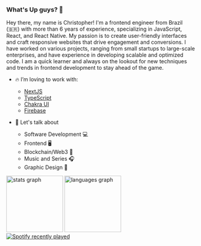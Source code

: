 ### What's Up guys? 👋

Hey there, my name is Christopher!
I'm a frontend engineer from Brazil (🇧🇷) with more than 6 years of experience, specializing in JavaScript, React, and React Native. My passion is to create user-friendly interfaces and craft responsive websites that drive engagement and conversions. I have worked on various projects, ranging from small startups to large-scale enterprises, and have experience in developing scalable and optimized code. I am a quick learner and always on the lookout for new techniques and trends in frontend development to stay ahead of the game.

* 🔥 I’m loving to work with:
    - [NextJS](https://nextjs.org)
    - [TypeScript](https://www.typescriptlang.org)
    - [Chakra UI](https://chakra-ui.com)
    - [Firebase](https://firebase.google.com/)
    
* 💬 Let's talk about
    - Software Development 💻
    - Frontend 🖥️
    - Blockchain/Web3 👾
    - Music and Series 🎧
    - Graphic Design 🎨

<div align="left">
  <img src="https://github-readme-stats.vercel.app/api?hide_title=false&hide_rank=false&show_icons=true&include_all_commits=true&count_private=true&disable_animations=false&theme=merko&locale=en&hide_border=false&username=ChristopherMarques" height="150" alt="stats graph"  />
  <img src="https://github-readme-stats.vercel.app/api/top-langs?locale=en&hide_title=false&layout=compact&card_width=320&langs_count=5&theme=merko&hide_border=false&username=ChristopherMarques" height="150" alt="languages graph"  />
</div>


<div align="left">
  <a href="https://open.spotify.com/user/22ierpbvtzfd7mnyqkhvzz2di">
    <img src="https://spotify-recently-played-readme.vercel.app/api?user=22ierpbvtzfd7mnyqkhvzz2di&count=5" alt="Spotify recently played"  />
  </a>
</div>


<!--
**ChristopherMarques/ChristopherMarques** is a ✨ _special_ ✨ repository because its `README.md` (this file) appears on your GitHub profile.

Here are some ideas to get you started:

- 🔭 I’m currently working on ...
- 🌱 I’m currently learning ...
- 👯 I’m looking to collaborate on ...
- 🤔 I’m looking for help with ...
- 💬 Ask me about ...
- 📫 How to reach me: ...
- 😄 Pronouns: ...
- ⚡ Fun fact: ...
-->
